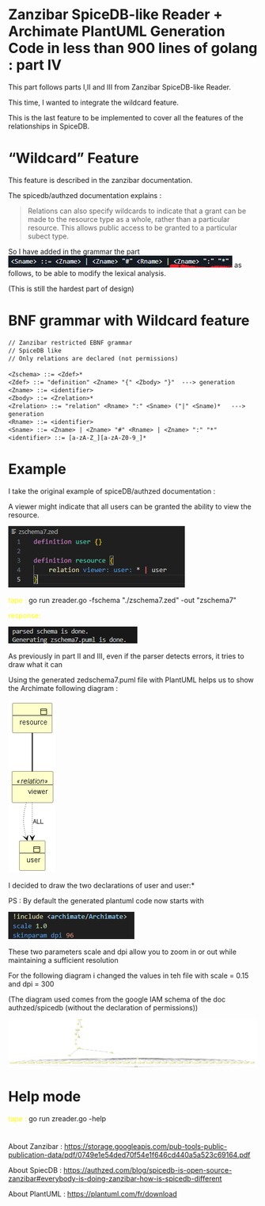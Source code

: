 # Zanzibar SpiceDB-like Reader +  Archimate PlantUML Generation Code  in less than 900 lines of golang : part IV

This part follows parts I,II and III from Zanzibar SpiceDB-like Reader.

This time, I wanted to integrate the wildcard  feature. 

This is the last feature to be implemented to cover all the features of the relationships in SpiceDB.


# “Wildcard” Feature

This feature is described in the zanzibar documentation.

The spicedb/authzed documentation explains :

> Relations can also specify wildcards to indicate that a grant can be made to the resource type as a whole, rather than a particular resource. 
> This allows public access to be granted to a particular subect type.

So I have added in the grammar the part  ![zname](./images/znamePart.png) as follows, to be able to modify the lexical analysis.

(This is still the hardest part of design)

# BNF grammar with Wildcard feature

```
// Zanzibar restricted EBNF grammar
// SpiceDB like
// Only relations are declared (not permissions)

<Zschema> ::= <Zdef>*
<Zdef> ::= "definition" <Zname> "{" <Zbody> "}"  ---> generation
<Zname> ::= <identifier>
<Zbody> ::= <Zrelation>*
<Zrelation> ::= "relation" <Rname> ":" <Sname> ("|" <Sname)*   ---> generation 
<Rname> ::= <identifier> 
<Sname> ::= <Zname> | <Zname> "#" <Rname> | <Zname> ":" "*"
<identifier> ::= [a-zA-Z_][a-zA-Z0-9_]*

```

# Example

I take the original example of spiceDB/authzed documentation :

A viewer might indicate that all users can be granted the ability to view the resource.

![zschema](./images/zschema7zed.png)


<span style="color:yellow">tape :</span> go run zreader.go -fschema "./zschema7.zed" -out "zschema7"

<span style="color:yellow">response: </span>

![response](images/resp1.png)


As previously in part II and III, even if the parser detects errors, it tries to draw what it can


Using the generated zedschema7.puml file with PlantUML helps us to show the Archimate following diagram :

![example](images/zschema7.png)

I decided to draw the two declarations of user and user:*

PS : By default the generated plantuml code now starts with

![param](images/plantUMLparam.png)

These two parameters scale and dpi allow you to zoom in or out while maintaining a sufficient resolution

For the following diagram i changed the values in teh file with scale = 0.15 and dpi = 300

(The diagram used comes from the google IAM schema of the doc authzed/spicedb (without the declaration of permissions))

![example_schema_8](images/zschema8_2.png)


# Help mode

<span style="color:yellow">tape :</span> go run zreader.go -help

#

About Zanzibar : https://storage.googleapis.com/pub-tools-public-publication-data/pdf/0749e1e54ded70f54e1f646cd440a5a523c69164.pdf

About SpiecDB : https://authzed.com/blog/spicedb-is-open-source-zanzibar#everybody-is-doing-zanzibar-how-is-spicedb-different

About PlantUML : https://plantuml.com/fr/download
